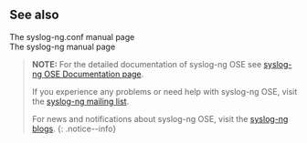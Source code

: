 ## See also

The syslog-ng.conf manual page  
The syslog-ng manual page

>**NOTE:** For the detailed documentation of syslog-ng OSE see
>[syslog-ng OSE Documentation page](https://www.syslog-ng.com/).
>  
>If you experience any problems or need help with syslog-ng OSE, visit
>the [syslog-ng mailing list](https://lists.balabit.hu/mailman/listinfo/syslog-ng).
>  
>For news and notifications about syslog-ng OSE, visit the [syslog-ng blogs](https://syslog-ng.com/blog/).
{: .notice--info}
